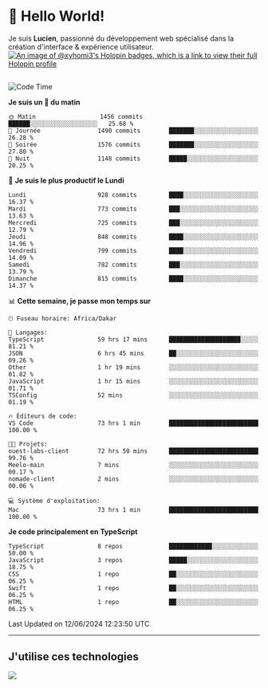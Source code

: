 # 👋 Hello World!

Je suis **Lucien**, passionné du développement web spécialisé dans la création d'interface & expérience utilisateur.
[![An image of @xyhomi3's Holopin badges, which is a link to view their full Holopin profile](https://holopin.me/xyhomi3)](https://holopin.io/@xyhomi3)

##

<!--START_SECTION:waka-->
![Code Time](http://img.shields.io/badge/Code%20Time-1%2C340%20hrs%2021%20mins-blue)

**Je suis un 🐤 du matin** 

```text
🌞 Matin                  1456 commits        ██████░░░░░░░░░░░░░░░░░░░   25.68 % 
🌆 Journée                1490 commits        ███████░░░░░░░░░░░░░░░░░░   26.28 % 
🌃 Soirée                 1576 commits        ███████░░░░░░░░░░░░░░░░░░   27.80 % 
🌙 Nuit                   1148 commits        █████░░░░░░░░░░░░░░░░░░░░   20.25 % 
```
📅 **Je suis le plus productif le Lundi** 

```text
Lundi                    928 commits         ████░░░░░░░░░░░░░░░░░░░░░   16.37 % 
Mardi                    773 commits         ███░░░░░░░░░░░░░░░░░░░░░░   13.63 % 
Mercredi                 725 commits         ███░░░░░░░░░░░░░░░░░░░░░░   12.79 % 
Jeudi                    848 commits         ████░░░░░░░░░░░░░░░░░░░░░   14.96 % 
Vendredi                 799 commits         ████░░░░░░░░░░░░░░░░░░░░░   14.09 % 
Samedi                   782 commits         ███░░░░░░░░░░░░░░░░░░░░░░   13.79 % 
Dimanche                 815 commits         ████░░░░░░░░░░░░░░░░░░░░░   14.37 % 
```


📊 **Cette semaine, je passe mon temps sur** 

```text
🕑︎ Fuseau horaire: Africa/Dakar

💬 Langages: 
TypeScript               59 hrs 17 mins      ████████████████████░░░░░   81.21 % 
JSON                     6 hrs 45 mins       ██░░░░░░░░░░░░░░░░░░░░░░░   09.26 % 
Other                    1 hr 19 mins        ░░░░░░░░░░░░░░░░░░░░░░░░░   01.82 % 
JavaScript               1 hr 15 mins        ░░░░░░░░░░░░░░░░░░░░░░░░░   01.71 % 
TSConfig                 52 mins             ░░░░░░░░░░░░░░░░░░░░░░░░░   01.19 % 

🔥 Éditeurs de code: 
VS Code                  73 hrs 1 min        █████████████████████████   100.00 % 

🐱‍💻 Projets: 
ouest-labs-client        72 hrs 50 mins      █████████████████████████   99.76 % 
Meelo-main               7 mins              ░░░░░░░░░░░░░░░░░░░░░░░░░   00.17 % 
nomade-client            2 mins              ░░░░░░░░░░░░░░░░░░░░░░░░░   00.06 % 

💻 Système d'exploitation: 
Mac                      73 hrs 1 min        █████████████████████████   100.00 % 
```

**Je code principalement en TypeScript** 

```text
TypeScript               8 repos             ████████████░░░░░░░░░░░░░   50.00 % 
JavaScript               3 repos             █████░░░░░░░░░░░░░░░░░░░░   18.75 % 
CSS                      1 repo              ██░░░░░░░░░░░░░░░░░░░░░░░   06.25 % 
Swift                    1 repo              ██░░░░░░░░░░░░░░░░░░░░░░░   06.25 % 
HTML                     1 repo              ██░░░░░░░░░░░░░░░░░░░░░░░   06.25 % 
```




 Last Updated on 12/06/2024 12:23:50 UTC
<!--END_SECTION:waka-->
---

## J'utilise ces technologies

<p align="left">
  <a href="https://skillicons.dev">
    <img src="https://skillicons.dev/icons?i=ts,js,md,scss,tailwind,react,docker,express,astro,vite,nextjs,vercel,figma,ableton" />
  </a>
</p>

